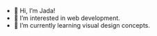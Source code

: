 - 👋 Hi, I’m Jada!
- 👀 I’m interested in web development.
- 🌱 I’m currently learning visual design concepts.

<!--- 📫 How to reach me ... --->

<!---
jadaaco/jadaaco is a ✨ special ✨ repository because its `README.md` (this file) appears on your GitHub profile.
You can click the Preview link to take a look at your changes.
--->
